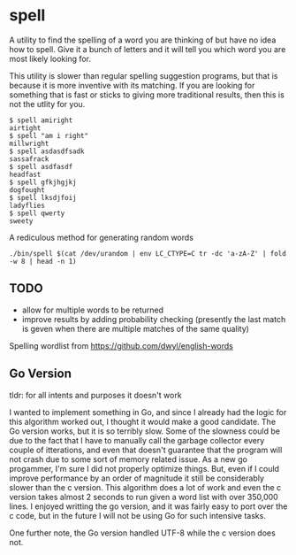 # spell

A utility to find the spelling of a word you are thinking of but have no idea how to spell. Give it a bunch of letters and it will tell you which word you are most likely looking for.

This utility is slower than regular spelling suggestion programs, but that is because it is more inventive with its matching. If you are looking for something that is fast or sticks to giving more traditional results, then this is not the utlity for you.

```
$ spell amiright
airtight
$ spell "am i right"
millwright
$ spell asdasdfsadk
sassafrack
$ spell asdfasdf
headfast
$ spell gfkjhgjkj
dogfought
$ spell lksdjfoij
ladyflies
$ spell qwerty
sweety
```

A rediculous method for generating random words

```
./bin/spell $(cat /dev/urandom | env LC_CTYPE=C tr -dc 'a-zA-Z' | fold -w 8 | head -n 1)
```

## TODO

- allow for multiple words to be returned
- improve results by adding probability checking (presently the last match is geven when there are multiple matches of the same quality)

Spelling wordlist from https://github.com/dwyl/english-words

## Go Version

tldr: for all intents and purposes it doesn't work

I wanted to implement something in Go, and since I already had the logic for this algorithm worked out, I thought it would make a good candidate. The Go version works, but it is so terribly slow. Some of the slowness could be due to the fact that I have to manually call the garbage collector every couple of itterations, and even that doesn't guarantee that the program will not crash due to some sort of memory related issue. As a new go progammer, I'm sure I did not properly optimize things. But, even if I could improve performance by an order of magnitude it still be considerably slower than the c version. This algorithm does a lot of work and even the c version takes almost 2 seconds to run given a word list with over 350,000 lines. I enjoyed writting the go version, and it was fairly easy to port over the c code, but in the future I will not be using Go for such intensive tasks.

One further note, the Go version handled UTF-8 while the c version does not.
